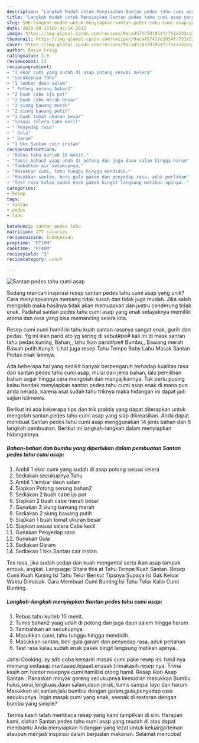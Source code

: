 ```yaml
---
description: "Langkah Mudah untuk Menyiapkan Santan pedes tahu cumi asap yang Bikin Ngiler"
title: "Langkah Mudah untuk Menyiapkan Santan pedes tahu cumi asap yang Bikin Ngiler"
slug: 506-langkah-mudah-untuk-menyiapkan-santan-pedes-tahu-cumi-asap-yang-bikin-ngiler
date: 2020-08-31T02:42:14.201Z
image: https://img-global.cpcdn.com/recipes/9aca457437d1054f/751x532cq70/santan-pedes-tahu-cumi-asap-foto-resep-utama.jpg
thumbnail: https://img-global.cpcdn.com/recipes/9aca457437d1054f/751x532cq70/santan-pedes-tahu-cumi-asap-foto-resep-utama.jpg
cover: https://img-global.cpcdn.com/recipes/9aca457437d1054f/751x532cq70/santan-pedes-tahu-cumi-asap-foto-resep-utama.jpg
author: Roxie Craig
ratingvalue: 3.6
reviewcount: 13
recipeingredient:
- "1 ekor cumi yang sudah di asap potong sesuai selera"
- "secukupnya Tahu"
- "1 lembar daun salam"
- " Potong serong bahan2"
- "2 buah cabe ijo pot"
- "2 buah cabe merah besar"
- "3 siung bawang merah"
- "2 siung bawang putih"
- "1 buah tomat ukuran besar"
- "sesuai selera Cabe kecil"
- " Penyedap rasa"
- " Gula"
- " Garam"
- "1 bks Santan cair instan"
recipeinstructions:
- "Rebus tahu kurleb 10 menit."
- "Tumis bahan2 yaag udah di potong dan juga daun salam hingga harum"
- "Tambahkan air secukupnya."
- "Masukkan cumi, tahu tunggu hingga mendidih."
- "Masukkan santan, beri gula garam dan penyedap rasa, aduk perlahan"
- "Test rasa kalau sudah enak pakek bingit langsung matikan apinya.."
categories:
- Resep
tags:
- santan
- pedes
- tahu

katakunci: santan pedes tahu 
nutrition: 277 calories
recipecuisine: Indonesian
preptime: "PT19M"
cooktime: "PT40M"
recipeyield: "3"
recipecategory: Lunch

---
```



![Santan pedes tahu cumi asap](https://img-global.cpcdn.com/recipes/9aca457437d1054f/751x532cq70/santan-pedes-tahu-cumi-asap-foto-resep-utama.jpg)

Sedang mencari inspirasi resep santan pedes tahu cumi asap yang unik? Cara menyiapkannya memang tidak susah dan tidak juga mudah. Jika salah mengolah maka hasilnya tidak akan memuaskan dan justru cenderung tidak enak. Padahal santan pedes tahu cumi asap yang enak selayaknya memiliki aroma dan rasa yang bisa memancing selera kita.

Resep cumi cumi hamil isi tahu kuah santan rasanya sangat enak, gurih dan pedas. Yg ini ikan parid ato yg sering di sebut#pe# kali ini di mask santan tahu pedas kuning, Bahan,, tahu Ikan parid#pe# Bumbu,, Bawang merah Bawah putih Kunyit. Lihat juga resep Tahu Tempe Baby Labu Masak Santan Pedas enak lainnya.

Ada beberapa hal yang sedikit banyak berpengaruh terhadap kualitas rasa dari santan pedes tahu cumi asap, mulai dari jenis bahan, lalu pemilihan bahan segar hingga cara mengolah dan menyajikannya. Tak perlu pusing kalau hendak menyiapkan santan pedes tahu cumi asap enak di mana pun anda berada, karena asal sudah tahu triknya maka hidangan ini dapat jadi sajian istimewa.


Berikut ini ada beberapa tips dan trik praktis yang dapat diterapkan untuk mengolah santan pedes tahu cumi asap yang siap dikreasikan. Anda dapat membuat Santan pedes tahu cumi asap menggunakan 14 jenis bahan dan 6 langkah pembuatan. Berikut ini langkah-langkah dalam menyiapkan hidangannya.

<!--inarticleads1-->

##### Bahan-bahan dan bumbu yang diperlukan dalam pembuatan Santan pedes tahu cumi asap:

1. Ambil 1 ekor cumi yang sudah di asap potong sesuai selera
1. Sediakan secukupnya Tahu
1. Ambil 1 lembar daun salam
1. Siapkan  Potong serong bahan2
1. Sediakan 2 buah cabe ijo pot
1. Siapkan 2 buah cabe merah besar
1. Gunakan 3 siung bawang merah
1. Sediakan 2 siung bawang putih
1. Siapkan 1 buah tomat ukuran besar
1. Siapkan sesuai selera Cabe kecil
1. Gunakan  Penyedap rasa
1. Gunakan  Gula
1. Sediakan  Garam
1. Sediakan 1 bks Santan cair instan


Tes rasa, jika sudah sedap dan kuah mengental serta ikan asap tampak empuk, angkat. Language: Share this at Tahu Tempe Kuah Santan. Resep Cumi Kuah Kuning Isi Tahu Telur Berikut Tipsnya Supaya Isi Gak Keluar Waktu Dimasak. Cara Membuat Cumi Bunting Isi Tahu Telur Kalio Cumi Bunting. 

<!--inarticleads2-->

##### Langkah-langkah menyiapkan Santan pedes tahu cumi asap:

1. Rebus tahu kurleb 10 menit.
1. Tumis bahan2 yaag udah di potong dan juga daun salam hingga harum
1. Tambahkan air secukupnya.
1. Masukkan cumi, tahu tunggu hingga mendidih.
1. Masukkan santan, beri gula garam dan penyedap rasa, aduk perlahan
1. Test rasa kalau sudah enak pakek bingit langsung matikan apinya..


Jansi Cooking. sy sdh coba kemarin masak cumi pake resep ini. hasil nya memang sedaaap.mantaaap.lejaaat.enaaak.trimakasih resep nya. Trima kasih om hanter resepnya cumi hamil/si otong hamil. Resep Ikan Asap Santan : Panaskan minyak goreng secukupnya kemudian masukkan Bumbu halus,serai,lengkuas,daun salam,daun jeruk, tumis sampai layu dan harum. Masukkan air,santan,lalu bumbui dengan garam,gula,penyedap rasa secukupnya. Ingin masak cumi yang enak, seenak di restoran dengan bumbu yang simple? 

Terima kasih telah membaca resep yang kami tampilkan di sini. Harapan kami, olahan Santan pedes tahu cumi asap yang mudah di atas dapat membantu Anda menyiapkan hidangan yang lezat untuk keluarga/teman ataupun menjadi inspirasi dalam berjualan makanan. Selamat mencoba!
